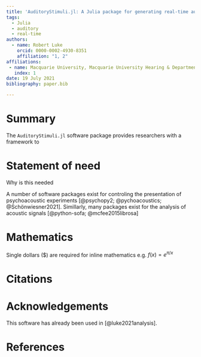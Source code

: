 ```yaml
---
title: 'AuditoryStimuli.jl: A Julia package for generating real-time auditory stimuli'
tags:
  - Julia
  - auditory
  - real-time
authors:
  - name: Robert Luke
    orcid: 0000-0002-4930-8351
    affiliation: "1, 2"
affiliations:
 - name: Macquarie University, Macquarie University Hearing & Department of Linguistics, Australian Hearing Hub, Sydney, New South Wales, Australia
   index: 1
date: 19 July 2021
bibliography: paper.bib

---
```


# Summary

The `AuditoryStimuli.jl` software package provides researchers with a framework to 

# Statement of need

Why is this needed

A number of software packages exist for controling the presentation of psychoacoustic experiments [@psychopy2; @pychoacoustics; @Schönwiesner2021].
Simillarly, many packages exist for the analysis of acoustic signals [@python-sofa; @mcfee2015librosa]


# Mathematics

Single dollars ($) are required for inline mathematics e.g. $f(x) = e^{\pi/x}$


# Citations



# Acknowledgements

This software has already been used in
[@luke2021analysis].

# References
